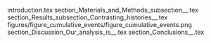 introduction.tex
section_Materials_and_Methods_subsection__.tex
section_Results_subsection_Contrasting_histories__.tex
figures/figure_cumulative_events/figure_cumulative_events.png
section_Discussion_Our_analysis_is__.tex
section_Conclusions__.tex